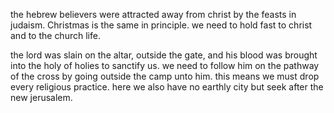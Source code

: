 the hebrew believers were attracted away from christ by the feasts in judaism.
Christmas is the same in principle. we need to hold fast to christ and to the
church life. 

the lord was slain on the altar, outside the gate, and his blood was brought into
the holy of holies to sanctify us. we need to follow him on the pathway of the cross
by going outside the camp unto him. this means we must drop every religious practice.
here we also have no earthly city but seek after the new jerusalem.
